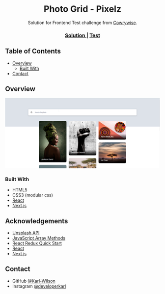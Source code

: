 <h1 align="center">Photo Grid - Pixelz</h1>

<div align="center">
   Solution for Frontend Test challenge from  <a href="https://cowrywise.com" target="_blank">Cowrywise</a>.
</div>

<div align="center">
  <h3>
    <a href="https://cowrywise-test-pixelz.vercel.app/">
      Solution
    </a>
    <span> | </span>
    <a href="https://www.notion.so/cowrywise/Frontend-Engineer-Test-3a4aeb677c604ca9b41cdac102d2f974">
      Test
    </a>
  </h3>
</div>

<!-- TABLE OF CONTENTS -->

## Table of Contents

- [Overview](#overview)
  - [Built With](#built-with)
- [Contact](#contact)

<!-- OVERVIEW -->

## Overview

![](./pixelz.png)


### Built With

<!-- This section should list any major frameworks that you built your project using. Here are a few examples.-->

- HTML5
- CSS3 (modular css)
- [React](https://reactjs.org/)
- [Next.js](nextjs.org/)


## Acknowledgements

<!-- This section should list any articles or add-ons/plugins that helps you to complete the project. This is optional but it will help you in the future. For example: -->

- [Unsplash API](https://unsplash.com/developers)
- [JavaScript Array Methods](https://www.w3schools.com/js/js_array_methods.asp)
- [React Redux Quick Start](https://react-redux.js.org/tutorials/quick-start)
- [React](https://reactjs.org/)
- [Next.js](nextjs.org/)

## Contact

- GitHub [@Karl-Wilson](https://{github.com/Karl-Wilson})
- Instagram [@developerkarl](https://{instagram.com/developerkarl})
